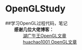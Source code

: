 # OpenGLStudy<br>
##学习OpenGL过程代码，笔记<br>
&emsp;&emsp;**感谢几位大佬博客：**<br>
&emsp;&emsp;&emsp;&emsp;[湖广午王OpenGL文章](https://blog.csdn.net/junzia/article/category/6462864) <br>
&emsp;&emsp;&emsp;&emsp;[huachao1001 OpenGL文章](https://blog.csdn.net/huachao1001/article/category/6333159)<br>


